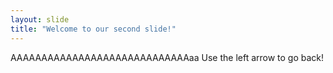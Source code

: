 ```yaml
---
layout: slide
title: "Welcome to our second slide!"
---
```

AAAAAAAAAAAAAAAAAAAAAAAAAAAAAaa
Use the left arrow to go back!
